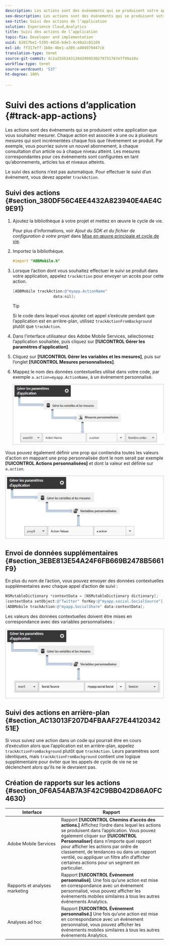 ```yaml
---
description: Les actions sont des événements qui se produisent votre application que vous souhaitez mesurer. Chaque action est associée à une ou à plusieurs mesures qui sont incrémentées chaque fois que l’événement se produit. Par exemple, vous pourriez suivre un nouvel abonnement, à chaque consultation d’un article ou à chaque niveau atteint. Les mesures correspondantes pour ces événements sont configurées en tant qu’abonnements, articles lus et niveaux atteints.
seo-description: Les actions sont des événements qui se produisent votre application que vous souhaitez mesurer. Chaque action est associée à une ou à plusieurs mesures qui sont incrémentées chaque fois que l’événement se produit. Par exemple, vous pourriez suivre un nouvel abonnement, à chaque consultation d’un article ou à chaque niveau atteint. Les mesures correspondantes pour ces événements sont configurées en tant qu’abonnements, articles lus et niveaux atteints.
seo-title: Suivi des actions de l’application
solution: Experience Cloud,Analytics
title: Suivi des actions de l’application
topic-fix: Developer and implementation
uuid: 62017be1-5395-4d16-bde3-4c40a2c012d4
exl-id: ff317eff-1b8e-46e1-a305-a404979447cb
translation-type: tm+mt
source-git-commit: 4c2a255b343128d2904530279751767e7f99a10a
workflow-type: tm+mt
source-wordcount: '537'
ht-degree: 100%

---
```


# Suivi des actions d’application {#track-app-actions}

Les actions sont des événements qui se produisent votre application que vous souhaitez mesurer. Chaque action est associée à une ou à plusieurs mesures qui sont incrémentées chaque fois que l’événement se produit. Par exemple, vous pourriez suivre un nouvel abonnement, à chaque consultation d’un article ou à chaque niveau atteint. Les mesures correspondantes pour ces événements sont configurées en tant qu’abonnements, articles lus et niveaux atteints.

Le suivi des actions n’est pas automatique. Pour effectuer le suivi d’un événement, vous devez appeler `trackAction`.

## Suivi des actions {#section_380DF56C4EE4432A823940E4AE4C9E91}

1. Ajoutez la bibliothèque à votre projet et mettez en œuvre le cycle de vie.

   Pour plus d’informations, voir *Ajout du SDK et du fichier de configuration à votre projet* dans [Mise en œuvre principale et cycle de vie](/help/ios/getting-started/dev-qs.md).
1. Importez la bibliothèque.

   ```objective-c
   #import "ADBMobile.h"
   ```

1. Lorsque l’action dont vous souhaitez effectuer le suivi se produit dans votre application, appelez `trackAction` pour envoyer un accès pour cette action.

   ```objective-c
   [ADBMobile trackAction:@"myapp.ActionName"  
                     data:nil];
   ```

   >[!TIP]
   >
   >Si le code dans lequel vous ajoutez cet appel s’exécute pendant que l’application est en arrière-plan, utilisez `trackActionFromBackground` plutôt que `trackAction`.

1. Dans l’interface utilisateur des Adobe Mobile Services, sélectionnez l’application souhaitée, puis cliquez sur **[!UICONTROL Gérer les paramètres d’application]**.

1. Cliquez sur **[!UICONTROL Gérer les variables et les mesures]**, puis sur l’onglet **[!UICONTROL Mesures personnalisées]**.

1. Mappez le nom des données contextuelles utilisé dans votre code, par exemple `a.action=myapp.ActionName`, à un événement personnalisé.

   ![](assets/map-event-context-data.png)

Vous pouvez également définir une prop qui contiendra toutes les valeurs d’action en mappant une prop personnalisée dont le nom serait par exemple **[!UICONTROL Actions personnalisées]** et dont la valeur est définie sur `a.action`.

![](assets/map-custom-prop.png)

## Envoi de données supplémentaires {#section_3EBE813E54A24F6FB669B2478B5661F9}

En plus du nom de l’action, vous pouvez envoyer des données contextuelles supplémentaires avec chaque appel d’action de suivi :

```objective-c
NSMutableDictionary *contextData = [NSMutableDictionary dictionary]; 
[contextData setObject:@"Twitter" forKey:@"myapp.social.SocialSource"]; 
[ADBMobile trackAction:@"myapp.SocialShare" data:contextData];
```

Les valeurs des données contextuelles doivent être mises en correspondance avec des variables personnalisées :

![](assets/map-variable-context-action.png)

## Suivi des actions en arrière-plan {#section_AC13013F207D4FBAAF27E4412034251E}

Si vous suivez une action dans un code qui pourrait être en cours d’exécution alors que l’application est en arrière-plan, appelez `trackActionFromBackground` plutôt que `trackAction`. Leurs paramètres sont identiques, mais `trackActionFromBackground` contient une logique supplémentaire pour éviter que les appels de cycle de vie ne se déclenchent alors qu’ils ne le devraient pas.

## Création de rapports sur les actions {#section_0F6A54AB7A3F42C9BB042D86A0FC4630}

| Interface | Rapport |
|--- |--- |
| Adobe Mobile Services | Rapport **[!UICONTROL Chemins d’accès des actions.]** Affichez l’ordre dans lequel les actions se produisent dans l’application. Vous pouvez également cliquer sur **[!UICONTROL Personnaliser]** dans n’importe quel rapport pour afficher les actions par ordre de classement, de tendances ou dans un rapport ventilé, ou appliquer un filtre afin d’afficher certaines actions pour un segment en particulier. |
| Rapports et analyses marketing | Rapport **[!UICONTROL Événement personnalisé]**.  Une fois qu’une action est mise en correspondance avec un événement personnalisé, vous pouvez afficher les événements mobiles similaires à tous les autres événements Analytics. |
| Analyses ad hoc | Rapport **[!UICONTROL Événement personnalisé.]** Une fois qu’une action est mise en correspondance avec un événement personnalisé, vous pouvez afficher les événements mobiles similaires à tous les autres événements Analytics. |
